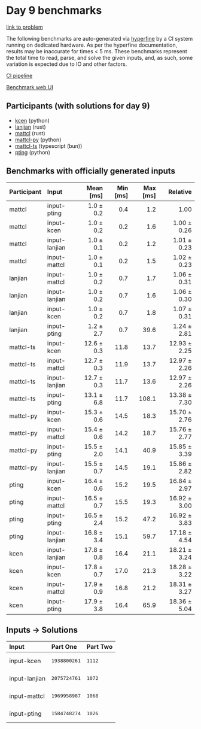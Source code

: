 # Day 9 benchmarks

[link to problem](https://adventofcode.com/2023/day/9)

The following benchmarks are auto-generated via
[hyperfine](https://github.com/sharkdp/hyperfine) by a CI system running on
dedicated hardware. As per the hyperfine documentation, results may be
inaccurate for times < 5 ms. These benchmarks represent the total time to read,
parse, and solve the given inputs, and, as such, some variation is expected due
to IO and other factors.

[CI pipeline](http://ci.papercode.net:8080/teams/main/pipelines/aoc2023)

[Benchmark web UI](https://aoc.ancalagon.black)


## Participants (with solutions for day 9)

- [kcen](https://github.com/kcen/aoc2023) (python)
- [lanjian](https://github.com/lanjian/aoc-2023) (rust)
- [mattcl](https://github.com/mattcl/aoc2023) (rust)
- [mattcl-py](https://github.com/mattcl/aoc2023-py) (python)
- [mattcl-ts](https://github.com/mattcl/aoc2023-js) (typescript (bun))
- [pting](https://github.com/pting/aoc2023) (python)


## Benchmarks with officially generated inputs

| Participant | Input | Mean [ms] | Min [ms] | Max [ms] | Relative |
|:---|:---|---:|---:|---:|---:|
| mattcl | input-pting | 1.0 ± 0.2 | 0.4 | 1.2 | 1.00 |
| mattcl | input-kcen | 1.0 ± 0.2 | 0.2 | 1.6 | 1.00 ± 0.26 |
| mattcl | input-lanjian | 1.0 ± 0.1 | 0.2 | 1.2 | 1.01 ± 0.23 |
| mattcl | input-mattcl | 1.0 ± 0.1 | 0.2 | 1.5 | 1.02 ± 0.23 |
| lanjian | input-mattcl | 1.0 ± 0.2 | 0.7 | 1.7 | 1.06 ± 0.31 |
| lanjian | input-lanjian | 1.0 ± 0.2 | 0.7 | 1.6 | 1.06 ± 0.30 |
| lanjian | input-kcen | 1.0 ± 0.2 | 0.7 | 1.8 | 1.07 ± 0.31 |
| lanjian | input-pting | 1.2 ± 2.7 | 0.7 | 39.6 | 1.24 ± 2.81 |
| mattcl-ts | input-kcen | 12.6 ± 0.3 | 11.8 | 13.7 | 12.93 ± 2.25 |
| mattcl-ts | input-mattcl | 12.7 ± 0.3 | 11.9 | 13.7 | 12.97 ± 2.26 |
| mattcl-ts | input-lanjian | 12.7 ± 0.3 | 11.7 | 13.6 | 12.97 ± 2.26 |
| mattcl-ts | input-pting | 13.1 ± 6.8 | 11.7 | 108.1 | 13.38 ± 7.30 |
| mattcl-py | input-kcen | 15.3 ± 0.6 | 14.5 | 18.3 | 15.70 ± 2.76 |
| mattcl-py | input-mattcl | 15.4 ± 0.6 | 14.2 | 18.7 | 15.76 ± 2.77 |
| mattcl-py | input-pting | 15.5 ± 2.0 | 14.1 | 40.9 | 15.85 ± 3.39 |
| mattcl-py | input-lanjian | 15.5 ± 0.7 | 14.5 | 19.1 | 15.86 ± 2.82 |
| pting | input-kcen | 16.4 ± 0.6 | 15.2 | 19.5 | 16.84 ± 2.97 |
| pting | input-mattcl | 16.5 ± 0.7 | 15.5 | 19.3 | 16.92 ± 3.00 |
| pting | input-pting | 16.5 ± 2.4 | 15.2 | 47.2 | 16.92 ± 3.83 |
| pting | input-lanjian | 16.8 ± 3.4 | 15.1 | 59.7 | 17.18 ± 4.54 |
| kcen | input-lanjian | 17.8 ± 0.8 | 16.4 | 21.1 | 18.21 ± 3.24 |
| kcen | input-kcen | 17.8 ± 0.7 | 17.0 | 21.3 | 18.28 ± 3.22 |
| kcen | input-mattcl | 17.9 ± 0.9 | 16.8 | 21.2 | 18.31 ± 3.27 |
| kcen | input-pting | 17.9 ± 3.8 | 16.4 | 65.9 | 18.36 ± 5.04 |


## Inputs -> Solutions

| Input | Part One | Part Two |
|:---|:---|:---|
|input-kcen|<pre>1938800261</pre>|<pre>1112</pre>|
|input-lanjian|<pre>2075724761</pre>|<pre>1072</pre>|
|input-mattcl|<pre>1969958987</pre>|<pre>1068</pre>|
|input-pting|<pre>1584748274</pre>|<pre>1026</pre>|
